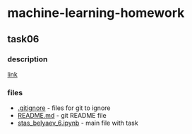 # machine-learning-homework

## task06

### description

[link](http://mit.spbau.ru/sewiki/images/a/ad/ML17-Homework6.pdf)

### files

* [.gitignore](.gitignore) - files for git to ignore
* [README.md](README.md) - git README file
* [stas_belyaev_6.ipynb](stas_belyaev_6.ipynb) - main file with task